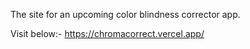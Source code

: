 The site for an upcoming color blindness corrector app.

Visit below:-
https://chromacorrect.vercel.app/
